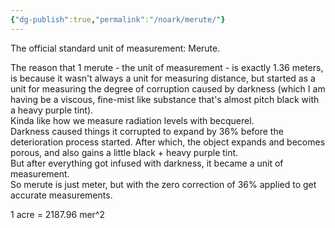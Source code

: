 ```yaml
---
{"dg-publish":true,"permalink":"/noark/merute/"}
---
```




The official standard unit of measurement: Merute.

The reason that 1 merute - the unit of measurement - is exactly 1.36 meters, is because it wasn't always a unit for measuring distance, but started as a unit for measuring the degree of corruption caused by darkness (which I am having be a viscous, fine-mist like substance that's almost pitch black with a heavy purple tint).  
Kinda like how we measure radiation levels with becquerel.  
Darkness caused things it corrupted to expand by 36% before the deterioration process started. After which, the object expands and becomes porous, and also gains a little black + heavy purple tint.  
But after everything got infused with darkness, it became a unit of measurement.  
So merute is just meter, but with the zero correction of 36% applied to get accurate measurements.

1 acre = 2187.96 mer^2